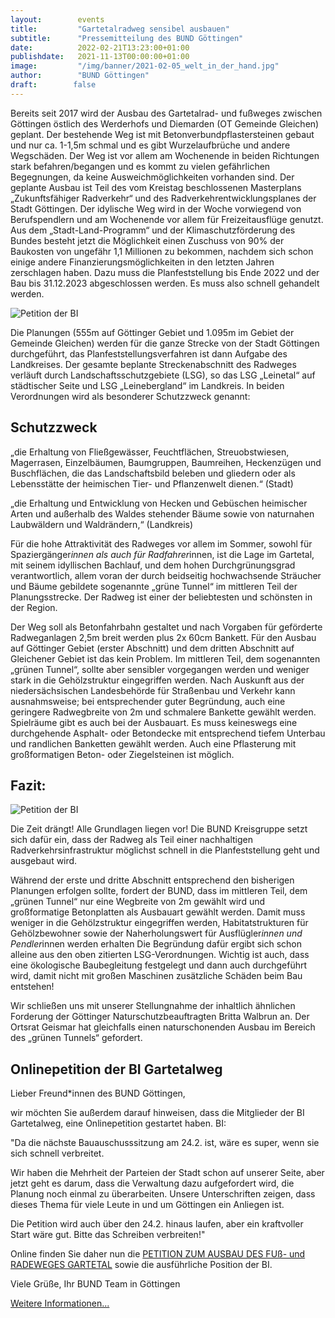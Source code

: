 ```yaml
---
layout:        events
title:         "Gartetalradweg sensibel ausbauen"
subtitle:      "Pressemitteilung des BUND Göttingen"
date:          2022-02-21T13:23:00+01:00
publishdate:   2021-11-13T00:00:00+01:00
image:         "/img/banner/2021-02-05_welt_in_der_hand.jpg"
author:        "BUND Göttingen"
draft:        false
---
```



Bereits seit 2017 wird der Ausbau des Gartetalrad- und fußweges zwischen Göttingen östlich des Werderhofs und Diemarden (OT Gemeinde Gleichen) geplant. Der bestehende Weg ist mit Betonverbundpflastersteinen gebaut und nur ca. 1-1,5m schmal und es gibt Wurzelaufbrüche und andere Wegschäden. Der Weg ist vor allem am Wochenende in beiden Richtungen stark befahren/begangen und es kommt zu vielen gefährlichen Begegnungen, da keine Ausweichmöglichkeiten vorhanden sind. Der geplante Ausbau ist Teil des vom Kreistag beschlossenen Masterplans „Zukunftsfähiger Radverkehr“ und des Radverkehrentwicklungsplanes der Stadt Göttingen. Der idylische Weg wird in der Woche vorwiegend von Berufspendlern und am Wochenende vor allem für Freizeitausflüge genutzt. Aus dem „Stadt-Land-Programm“ und der Klimaschutzförderung des Bundes besteht jetzt die Möglichkeit einen Zuschuss von 90% der Baukosten von ungefähr 1,1 Millionen zu bekommen, nachdem sich schon einige andere Finanzierungsmöglichkeiten in den letzten Jahren zerschlagen haben. Dazu muss die Planfeststellung bis Ende 2022 und der Bau bis 31.12.2023 abgeschlossen werden. Es muss also schnell gehandelt werden.

![Petition der BI](/img/post/2022-02-21-Gartetal-Radweg_BUND.png)


Die Planungen (555m auf Göttinger Gebiet und 1.095m im Gebiet der Gemeinde Gleichen) werden für die ganze Strecke von der Stadt Göttingen durchgeführt, das Planfeststellungsverfahren ist dann Aufgabe des Landkreises. Der gesamte beplante Streckenabschnitt des Radweges verläuft durch Landschaftsschutzgebiete (LSG), so das LSG „Leinetal“ auf städtischer Seite und LSG „Leinebergland“ im Landkreis. In beiden Verordnungen wird als besonderer Schutzzweck genannt:

Schutzzweck
----------

„die Erhaltung von Fließgewässer, Feuchtflächen, Streuobstwiesen, Magerrasen, Einzelbäumen, Baumgruppen, Baumreihen, Heckenzügen und Buschflächen, die das Landschaftsbild beleben und gliedern oder als Lebensstätte der heimischen Tier- und Pflanzenwelt dienen.“ (Stadt)

„die Erhaltung und Entwicklung von Hecken und Gebüschen heimischer Arten und außerhalb des Waldes stehender Bäume sowie von naturnahen Laubwäldern und Waldrändern,“ (Landkreis)

Für die hohe Attraktivität des Radweges vor allem im Sommer, sowohl für Spaziergänger*innen als auch für Radfahrer*innen, ist die Lage im Gartetal, mit seinem idyllischen Bachlauf, und dem hohen Durchgrünungsgrad verantwortlich, allem voran der durch beidseitig hochwachsende Sträucher und Bäume gebildete sogenannte „grüne Tunnel“ im mittleren Teil der Planungsstrecke. Der Radweg ist einer der beliebtesten und schönsten in der Region.

Der Weg soll als Betonfahrbahn gestaltet und nach Vorgaben für geförderte Radweganlagen 2,5m breit werden plus 2x 60cm Bankett. Für den Ausbau auf Göttinger Gebiet (erster Abschnitt) und dem dritten Abschnitt auf Gleichener Gebiet ist das kein Problem. Im mittleren Teil, dem sogenannten „grünen Tunnel“, sollte aber sensibler vorgegangen werden und weniger stark in die Gehölzstruktur eingegriffen werden. Nach Auskunft aus der niedersächsischen Landesbehörde für Straßenbau und Verkehr kann ausnahmsweise; bei entsprechender guter Begründung, auch eine geringere Radwegbreite von 2m und schmalere Bankette gewählt werden. Spielräume gibt es auch bei der Ausbauart. Es muss keineswegs eine durchgehende Asphalt- oder Betondecke mit entsprechend tiefem Unterbau und randlichen Banketten gewählt werden. Auch eine Pflasterung mit großformatigen Beton- oder Ziegelsteinen ist möglich.

Fazit:
-----------

![Petition der BI](/img/post/2022-02-21-petition-fuer-einen-schonenden-ausbau-des-gartetalweges-mit-erhalt-des-gruentunnels.jpg)

Die Zeit drängt! Alle Grundlagen liegen vor! Die BUND Kreisgruppe setzt sich dafür ein, dass der Radweg als Teil einer nachhaltigen Radverkehrsinfrastruktur möglichst schnell in die Planfeststellung geht und ausgebaut wird.

Während der erste und dritte Abschnitt entsprechend den bisherigen Planungen erfolgen sollte, fordert der BUND, dass im mittleren Teil, dem „grünen Tunnel“ nur eine Wegbreite von 2m gewählt wird und großformatige Betonplatten als Ausbauart gewählt werden. Damit muss weniger in die Gehölzstruktur eingegriffen werden, Habitatstrukturen für Gehölzbewohner sowie der Naherholungswert für Ausflügler*innen und Pendler*innen werden erhalten Die Begründung dafür ergibt sich schon alleine aus den oben zitierten LSG-Verordnungen. Wichtig ist auch, dass eine ökologische Baubegleitung festgelegt und dann auch durchgeführt wird, damit nicht mit großen Maschinen zusätzliche Schäden beim Bau entstehen!

Wir schließen uns mit unserer Stellungnahme der inhaltlich ähnlichen Forderung der Göttinger Naturschutzbeauftragten Britta Walbrun an. Der Ortsrat Geismar hat gleichfalls einen naturschonenden Ausbau im Bereich des „grünen Tunnels“ gefordert.

Onlinepetition der BI Gartetalweg
------------

Lieber Freund*innen des BUND Göttingen,

wir möchten Sie außerdem darauf hinweisen, dass die Mitglieder der BI Gartetalweg,
eine Onlinepetition gestartet haben. BI:

"Da die nächste Bauauschusssitzung am 24.2. ist, wäre es super, wenn sie sich schnell verbreitet.

Wir haben die Mehrheit der Parteien der Stadt schon auf unserer Seite, aber jetzt geht es darum, dass die Verwaltung dazu aufgefordert wird, die Planung noch einmal zu überarbeiten.
Unsere Unterschriften zeigen, dass dieses Thema für viele Leute in und um Göttingen ein Anliegen ist.

Die Petition wird auch über den 24.2. hinaus laufen, aber ein kraftvoller Start wäre gut.
Bitte das Schreiben verbreiten!"


Online finden Sie daher nun die
[PETITION ZUM AUSBAU DES FUß- und RADEWEGES GARTETAL](https://www.openpetition.de/petition/online/petition-fuer-einen-schonenden-ausbau-des-gartetalweges-mit-erhalt-des-gruentunnels)
sowie die ausführliche Position der BI.

Viele Grüße,
Ihr BUND Team in Göttingen

[Weitere Informationen...](https://www.bund-goettingen.de)
